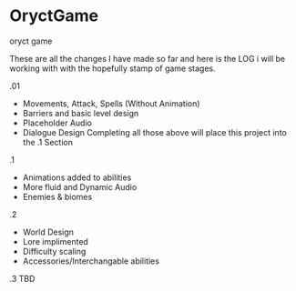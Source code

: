 # OryctGame
 oryct game


These are all the changes I have made so far and here is the LOG i will be working with with the hopefully stamp of game stages.

.01 
- Movements, Attack, Spells (Without Animation)
- Barriers and basic level design
- Placeholder Audio
- Dialogue Design
Completing all those above will place this project into the .1 Section

.1 
- Animations added to abilities
- More fluid and Dynamic Audio
- Enemies & biomes

.2
- World Design
- Lore implimented
- Difficulty scaling
- Accessories/Interchangable abilities

.3 TBD
